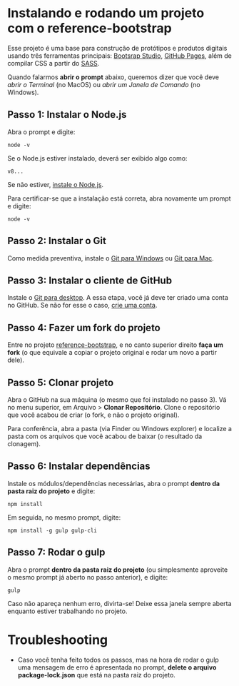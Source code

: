 # Instalando e rodando um projeto com o reference-bootstrap

Esse projeto é uma base para construção de protótipos e produtos digitais usando três ferramentas principais: [Bootsrap Studio](https://bootstrapstudio.io/), [GitHub Pages](https://pages.github.com/), além de compilar CSS a partir do [SASS](https://sass-lang.com). 

Quando falarmos **abrir  o prompt** abaixo, queremos dizer que você deve *abrir o Terminal* (no MacOS) ou *abrir um Janela de Comando* (no Windows). 

## Passo 1: Instalar o Node.js

Abra o prompt e digite:

```
node -v
```

Se o Node.js estiver instalado, deverá ser exibido algo como: 

```
v8...
```

Se não estiver, [instale o Node.js](https://nodejs.org/en/download/).

Para certificar-se que a instalação está correta, abra novamente um prompt e digite:

```
node -v
```

## Passo 2: Instalar o Git

Como medida preventiva, instale o [Git para Windows](https://git-for-windows.github.io/) ou [Git para Mac](https://git-scm.com/download/mac).

## Passo 3: Instalar o cliente de GitHub 

Instale o [Git para desktop](https://desktop.github.com). A essa etapa, você já deve ter criado uma conta no GitHub. Se não for esse o caso, [crie uma conta](https://github.com/join).


## Passo 4: Fazer um fork do projeto

Entre no projeto [reference-bootstrap](https://github.com/dcgteam/reference-bootstrap), e no canto superior direito **faça um fork** (o que equivale a copiar o projeto original e rodar um novo a partir dele).

## Passo 5: Clonar projeto 

Abra o GitHub na sua máquina (o mesmo que foi instalado no passo 3). Vá no menu superior, em Arquivo > **Clonar Repositório**.  Clone o repositório que você acabou de criar (o fork, e não o projeto original).

Para conferência, abra a pasta (via Finder ou Windows explorer) e localize a pasta com os arquivos que você acabou de baixar (o resultado da clonagem).

## Passo 6: Instalar dependências

Instale os módulos/dependências necessárias, abra o prompt **dentro da pasta raiz do projeto** e digite:

```
npm install
```

Em seguida, no mesmo prompt, digite:

```
npm install -g gulp gulp-cli
```

## Passo 7: Rodar o gulp

Abra o prompt **dentro da pasta raiz do projeto** (ou simplesmente aproveite o mesmo prompt já aberto no passo anterior), e digite:

```
gulp
```

Caso não apareça nenhum erro, divirta-se! Deixe essa janela sempre aberta enquanto estiver trabalhando no projeto.

# Troubleshooting

* Caso você tenha feito todos os passos, mas na hora de rodar o gulp uma mensagem de erro é apresentada no prompt, **delete o arquivo package-lock.json** que está na pasta raiz do projeto.
